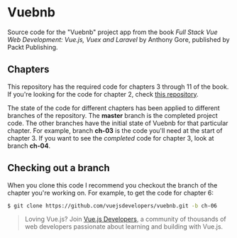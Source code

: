 # Vuebnb

Source code for the "Vuebnb" project app from the book *Full Stack Vue Web Development: Vue.js, Vuex and Laravel* by Anthony Gore, published by Packt Publishing.

## Chapters

This repository has the required code for chapters 3 through 11 of the book. If you're looking for the code for chapter 2, check [this repository](https://github.com/fsvwd/vuebnb-prototype).

The state of the code for different chapters has been applied to different branches of the repository. The **master** branch is the completed project code. The other branches have the initial state of Vuebnb for that particular chapter. For example, branch **ch-03** is the code you'll need at the start of chapter 3. If you want to see the *completed* code for chapter 3, look at branch **ch-04**.

## Checking out a branch

When you clone this code I recommend you checkout the branch of the chapter you're working on. For example, to get the code for chapter 6:

```bash
$ git clone https://github.com/vuejsdevelopers/vuebnb.git -b ch-06
```

> Loving Vue.js? Join [Vue.js Developers](https://vuejsdevelopers.com), a community of thousands of web developers passionate about learning and building with Vue.js.